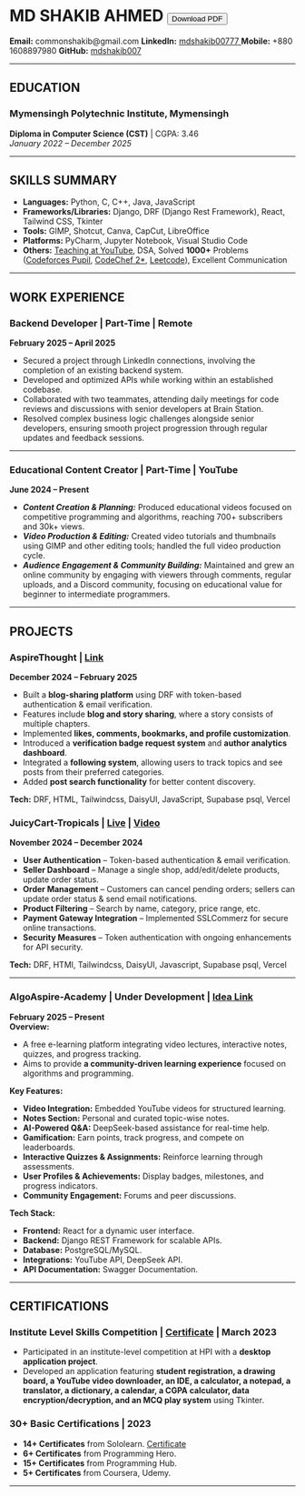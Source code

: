 # MD SHAKIB AHMED <a href="MD_Shakib-Resume.pdf" download="MD_Shakib-Resume.pdf"><button>Download PDF</button></a>
<tr>
    <td align="left"><strong> Email:</strong> commonshakib@gmail.com </td>
    <td align="right"><strong> LinkedIn:</strong> <a href="https://linkedin.com/in/mdshakib00777">mdshakib00777 </a></td>
  </tr>
  <tr>
    <td align="left"><strong> Mobile:</strong> +880 1608897980 </td>
    <td align="right"><strong> GitHub:</strong> <a href="https://github.com/mdshakib007">mdshakib007 </a></td>
  </tr>
</table>

---

## EDUCATION
### Mymensingh Polytechnic Institute, Mymensingh  
**Diploma in Computer Science (CST)** | CGPA: 3.46  
_January 2022 – December 2025_

---

## SKILLS SUMMARY
- **Languages:** Python, C, C++, Java, JavaScript  
- **Frameworks/Libraries:** Django, DRF (Django Rest Framework), React, Tailwind CSS, Tkinter   
- **Tools:** GIMP, Shotcut, Canva, CapCut, LibreOffice  
- **Platforms:** PyCharm, Jupyter Notebook, Visual Studio Code  
- **Others:** [Teaching at YouTube](https://youtube.com/@AlgoAspire/), DSA, Solved **1000+** Problems ([Codeforces Pupil](https://codeforces.com/profile/mdshakib007/), [CodeChef 2*](https://www.codechef.com/users/mdshakib007), [Leetcode](https://leetcode.com/u/mdshakib007/)), Excellent Communication  

---

## WORK EXPERIENCE
### Backend Developer | Part-Time | Remote  
**February 2025 – April 2025**  
- Secured a project through LinkedIn connections, involving the completion of an existing backend system.  
- Developed and optimized APIs while working within an established codebase.  
- Collaborated with two teammates, attending daily meetings for code reviews and discussions with senior developers at Brain Station.  
- Resolved complex business logic challenges alongside senior developers, ensuring smooth project progression through regular updates and feedback sessions.  

---
### Educational Content Creator | Part-Time | YouTube  
**June 2024 – Present**  
- **_Content Creation & Planning:_** Produced educational videos focused on competitive programming and algorithms, reaching 700+ subscribers and 30k+ views.  
- **_Video Production & Editing:_** Created video tutorials and thumbnails using GIMP and other editing tools; handled the full video production cycle.  
- **_Audience Engagement & Community Building:_** Maintained and grew an online community by engaging with viewers through comments, regular uploads, and a Discord community, focusing on educational value for beginner to intermediate programmers.  

---

## PROJECTS
### **AspireThought** | [Link](https://aspire-thought.vercel.app/)  
**December 2024 – February 2025**  
- Built a **blog-sharing platform** using DRF with token-based authentication & email verification.  
- Features include **blog and story sharing**, where a story consists of multiple chapters.  
- Implemented **likes, comments, bookmarks, and profile customization**.  
- Introduced a **verification badge request system** and **author analytics dashboard**.  
- Integrated a **following system**, allowing users to track topics and see posts from their preferred categories.  
- Added **post search functionality** for better content discovery.  

**Tech:** DRF, HTML, Tailwindcss, DaisyUI, JavaScript, Supabase psql, Vercel

### **JuicyCart-Tropicals** | [Live](https://juicycart-tropicals.vercel.app/) | [Video](https://www.linkedin.com/posts/mdshakib00777_wrapped-up-juicycart-tropicalsmy-first-full-stack-activity-7301213784335921152-yRVO?utm_source=share&utm_medium=member_desktop&rcm=ACoAAFCu_ZEBQ0N86JvEpiC2murQ_PWIade0mWc)  
**November 2024 – December 2024**  
- **User Authentication** – Token-based authentication & email verification.  
- **Seller Dashboard** – Manage a single shop, add/edit/delete products, update order status.  
- **Order Management** – Customers can cancel pending orders; sellers can update order status & send email notifications.  
- **Product Filtering** – Search by name, category, price range, etc.  
- **Payment Gateway Integration** – Implemented SSLCommerz for secure online transactions.  
- **Security Measures** – Token authentication with ongoing enhancements for API security. 

**Tech:** DRF, HTMl, Tailwindcss, DaisyUI, Javascript, Supabase psql, Vercel

---

### **AlgoAspire-Academy** | Under Development | [Idea Link](https://docs.google.com/document/d/1kq6DT59Ih2tUasewWlXPhRlPbV1AXoeS588fUVtO_eY/edit?usp=sharing)  
**February 2025 – Present**  
**Overview:**  
- A free e-learning platform integrating video lectures, interactive notes, quizzes, and progress tracking.  
- Aims to provide **a community-driven learning experience** focused on algorithms and programming.  

**Key Features:**  
- **Video Integration:** Embedded YouTube videos for structured learning.  
- **Notes Section:** Personal and curated topic-wise notes.  
- **AI-Powered Q&A:** DeepSeek-based assistance for real-time help.  
- **Gamification:** Earn points, track progress, and compete on leaderboards.  
- **Interactive Quizzes & Assignments:** Reinforce learning through assessments.  
- **User Profiles & Achievements:** Display badges, milestones, and progress indicators.  
- **Community Engagement:** Forums and peer discussions.  

**Tech Stack:**  
- **Frontend:** React for a dynamic user interface.  
- **Backend:** Django REST Framework for scalable APIs.  
- **Database:** PostgreSQL/MySQL.  
- **Integrations:** YouTube API, DeepSeek API.  
- **API Documentation:** Swagger Documentation.  

---

## CERTIFICATIONS
### **Institute Level Skills Competition** | [Certificate](https://ibb.co.com/cS2TLQJh) | **March 2023**  
- Participated in an institute-level competition at HPI with a **desktop application project**.  
- Developed an application featuring **student registration, a drawing board, a YouTube video downloader, an IDE, a calculator, a notepad, a translator, a dictionary, a calendar, a CGPA calculator, data encryption/decryption, and an MCQ play system** using Tkinter.  

### **30+ Basic Certifications** | **2023**  
- **14+ Certificates** from Sololearn. [Certificate](https://www.sololearn.com/en/profile/27954078)  
- **6+ Certificates** from Programming Hero.  
- **15+ Certificates** from Programming Hub.  
- **5+ Certificates** from Coursera, Udemy.  

---